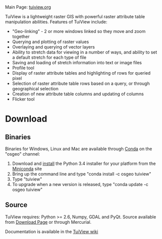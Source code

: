 Main Page: [tuiview.org](http://tuiview.org/)

TuiView is a lightweight raster GIS with powerful raster attribute table manipulation abilities. Features of TuiView include:

* "Geo-linking" - 2 or more windows linked so they move and zoom together
* Querying and plotting of raster values
* Overlaying and querying of vector layers
* Ability to stretch data for viewing in a number of ways, and ability to set a default stretch for each type of file
* Saving and loading of stretch information into text or image files
* Profile tool
* Display of raster attribute tables and highlighting of rows for queried pixel
* Selection of raster attribute table rows based on a query, or through geographical selection
* Creation of new attribute table columns and updating of columns
* Flicker tool

# Download #
## Binaries ##

Binaries for Windows, Linux and Mac are available through [Conda](http://conda.pydata.org/index.html) on the "osgeo" channel:

1. Download and [install](http://docs.continuum.io/anaconda/install.html) the Python 3.4 installer for your platform from the [Miniconda](http://conda.pydata.org/miniconda.html#miniconda) site
1. Bring up the command line and type "conda install -c osgeo tuiview"
1. Type "tuiview"
1. To upgrade when a new version is released, type "conda update -c osgeo tuiview"

## Source ##

TuiView requires: Python >= 2.6, Numpy, GDAL and PyQt.
Source available from [Download Page](https://bitbucket.org/chchrsc/tuiview/downloads) or through Mercurial.

Documentation is available in the [TuiView wiki](https://bitbucket.org/chchrsc/tuiview/wiki)